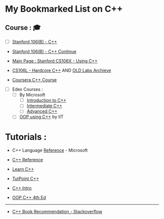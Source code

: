 # My Bookmarked List on C++

## Course : :mortar_board:
- [ ] [Stanford 106(B) -  C++](https://www.youtube.com/watch?v=kMzH3tfP6f8&index=1&list=PLFE6E58F856038C69)
* [Stanford 106(B) -  C++ Continue](https://www.youtube.com/watch?v=NcZ2cu7gc-A&index=1&list=PLnfg8b9vdpLn9exZweTJx44CII1bYczuk)
* [Main Page : Stanford CS106X - Using C++](https://stanford.edu/class/cs106x/lectures.shtml)
* [CS106L - Hardcore C++](http://web.stanford.edu/class/cs106l/) AND [OLD Labs Archieve](http://www.keithschwarz.com/cs106l/)

* [Coursera C++ Course](https://www.coursera.org/learn/c-plus-plus-a) 
- [ ] Edex Courses :
  - [ ] By Microsoft
    - [ ] [Introduction to C++](https://www.edx.org/es/course/introduction-to-c-plus-plus)
    - [ ] [Intermediate C++](https://www.edx.org/es/course/intermediate-c)
    - [ ] [Advanced C++](https://www.edx.org/es/course/advanced-c)
  - [ ] [OOP using C++](https://www.edx.org/es/course/object-oriented-programming) by IIT

# Tutorials :  

* C++ Language [Reference](https://msdn.microsoft.com/en-us/library/3bstk3k5.aspx) - Microsoft 
* [C++ Reference](http://en.cppreference.com/w/cpp/language)


* [Learn C++](http://www.learncpp.com/)
* [TutPoint C++](https://www.tutorialspoint.com/cplusplus/)
* [C++ Intro](https://www.codesdope.com/cpp-introduction/)

* [OOP C++ 4th Ed](http://fac.ksu.edu.sa/sites/default/files/ObjectOrientedProgramminginC4thEdition.pdf)
---
* [C++ Book Recommendation - Stackoverflow](https://stackoverflow.com/questions/388242/the-definitive-c-book-guide-and-list)
